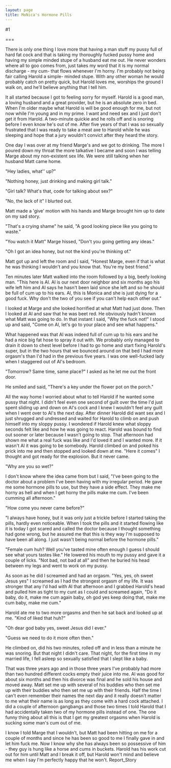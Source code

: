 ```yaml
---
layout: page
title: MoNica's Hormone Pills
---
```

#1 

===

There is only one thing I love more that having a man stuff my pussy full of hard fat cock and that is taking my thoroughly fucked pussy home and having my simple minded stupe of a husband eat me out. He never wonders where all to goo comes from, just takes my word that it is my normal discharge - my cum- that flows whenever I'm horny. I'm probably not being fair calling Harold a simple- minded stupe. With any other woman he would probably catch on pretty quick, but Harold loves me, worships the ground I walk on, and he'll believe anything that I tell him. 

It all started because I got to feeling sorry for myself. Harold is a good man, a loving husband and a great provider, but he is an absolute zero in bed. When I'm older maybe what Harold is will be good enough for me, but not now while I'm young and in my prime. I want and need sex and I just don't get it from Harold. A two-minute quickie and he rolls off and is snoring before I even know he's out of me. After five years of that I was so sexually frustrated that I was ready to take a meat axe to Harold while he was sleeping and hope that a jury wouldn't convict after they heard the story. 

One day I was over at my friend Marge's and we got to drinking. The more I poured down my throat the more talkative I became and soon I was telling Marge about my non-existent sex life. We were still talking when her husband Matt came home. 

"Hey ladies, what'' up?" 

"Nothing honey, just drinking and making girl talk." 

"Girl talk? What's that, code for talking about sex?" 

"No, the lack of it" I blurted out. 

Matt made a 'give' motion with his hands and Marge brought him up to date on my sad story. 

"That's a crying shame" he said, "A good looking piece like you going to waste." 

"You watch it Matt" Marge hissed, "Don't you going getting any ideas." 

"Oh I got an idea honey, but not the kind you're thinking of." 

Matt got up and left the room and I said, "Honest Marge, even if that is what he was thinking I wouldn't and you know that. You're my best friend." 

Ten minutes later Matt walked into the room followed by a big, beefy looking man. "This here is Al. Al is our next door neighbor and six months ago his wife left him and Al says he hasn't been laid since she left and so he should be full of cum up to his ears. Al, this is Monica and she is just dying for a good fuck. Why don't the two of you see if you can't help each other out." 

I looked at Marge and she looked horrified at what Matt had just done. Then I looked at Al and saw that he was beet red. He obviously hadn't known what Matt was going to do. In that instant I said, "Why the fuck not!" I stood up and said, "Come on Al, let's go to your place and see what happens." 

What happened was that Al was indeed full of cum up to his ears and he had a nice big fat hose to spray it out with. We probably only managed to drain it down to chest level before I had to go home and start fixing Harold's super, but in the two hours that we bounced around on that bed I had more orgasm's than I'd had in the previous five years. I was one well-fucked lady when I staggered out of Al's bedroom. 

"Tomorrow? Same time, same place?" I asked as he let me out the front door. 

He smiled and said, "There's a key under the flower pot on the porch." 

All the way home I worried about what to tell Harold if he wanted some pussy that night. I didn't feel even one second of guilt over the time I'd just spent sliding up and down on Al's cock and I knew I wouldn't feel any guilt when I went over to Al's the next day. After dinner Harold did want sex and I just shrugged and undressed and waited for Harold to climb on and push himself into my sloppy pussy. I wondered if Harold knew what sloppy seconds felt like and how he was going to react. Harold was bound to find out sooner or later because I wasn't going to stop. That afternoon had shown me what a real fuck was like and I'd loved it and I wanted more. If it wasn't Al it was going to be somebody. Harold climbed on and poked his prick into me and then stopped and looked down at me. "Here it comes" I thought and got ready for the explosion. But it never came. 

"Why are you so wet?" 

I don't know where the idea came from but I said, "I've been going to the doctor about a problem I've been having with my irregular period. He gave me some hormone pills to use, but they have a side effect. They make me horny as hell and when I get horny the pills make me cum. I've been cumming all afternoon." 

"How come you never came before?" 

"I always have honey, but it was only just a trickle before I started taking the pills, hardly even noticeable. When I took the pills and it started flowing like it is today I got scared and called the doctor because I thought something had gone wrong, but he assured me that this is they way I'm supposed to have been all along. I just wasn't being normal before the hormone pills." 

"Female cum huh? Well you've tasted mine often enough I guess I should see what yours tastes like." He lowered his mouth to my pussy and gave it a couple of licks. "Not bad, not bad at all" and then he buried his head between my legs and went to work on my pussy. 

As soon as he did I screamed and had an orgasm. "Yes, yes, oh sweet Jesus yes" I screamed as I had the strongest orgasm of my life. It was stronger that any I'd had with Al that afternoon and I grabbed Harold's head and pulled him as tight to my cunt as I could and screamed again, "Do it baby, do it, make me cum again baby, oh god yes keep doing that, make me cum baby, make me cum." 

Harold ate me to two more orgasms and then he sat back and looked up at me. "Kind of liked that huh?" 

"Oh dear god baby yes, sweet Jesus did I ever." 

"Guess we need to do it more often then." 

He climbed on, did his two minutes, rolled off and in less than a minute he was snoring. But that night I didn't care. That night, for the first time in my married life, I fell asleep so sexually satisfied that I slept like a baby. 

That was three years ago and in those three years I've probably had more than two hundred different cocks empty their juice into me. Al was good for about six months and then his divorce was final and he sold his house and moved away. Matt set me up with several of his buddies who then set me up with their buddies who then set me up with their friends. Half the time I can't even remember their names the next day and it really doesn't matter to me what their name is as long as they come with a hard cock attached. I did a couple of afternoon gangbangs and those two times I told Harold that I had accidentally taken two of my hormone pills instead of one. The one funny thing about all this is that I get my greatest orgasms when Harold is sucking some man's cum out of me. 

I know I told Marge that I wouldn't, but Matt had been hitting on me for a couple of months and since he has been so good to me I finally gave in and let him fuck me. Now I know why she has always been so possessive of him - they guy is hung like a horse and cums in buckets. Harold has his work cut out for him until Matt and I break it off, but Harold won't mind and believe me when I say I'm perfectly happy that he won't. Report_Story 
